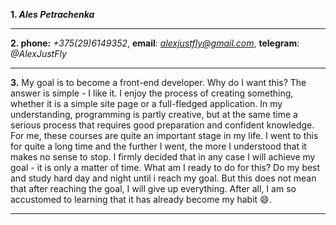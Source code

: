 **1. *Ales Petrachenka***
***
**2. phone:** *+375(29)6149352*, **email**: *alexjustfly@gmail.com*, **telegram**: *@AlexJustFly*
****
**3.** My goal is to become a front-end developer. Why do I want this? The answer is simple - I like it. I enjoy the process of creating something, whether it is a simple site page or a full-fledged application. In my understanding, programming is partly creative, but at the same time a serious process that requires good preparation and confident knowledge. For me, these courses are quite an important stage in my life. I went to this for quite a long time and the further I went, the more I understood that it makes no sense to stop. I firmly decided that in any case I will achieve my goal - it is only a matter of time. What am I ready to do for this? Do my best and study hard day and night until i reach my goal. But this does not mean that after reaching the goal, I will give up everything. After all, I am so accustomed to learning that it has already become my habit :smile:.
***
